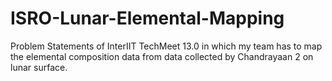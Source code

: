 # ISRO-Lunar-Elemental-Mapping
Problem Statements of InterIIT TechMeet 13.0 in which my team has to map the elemental composition data from data collected by Chandrayaan 2 on lunar surface.
